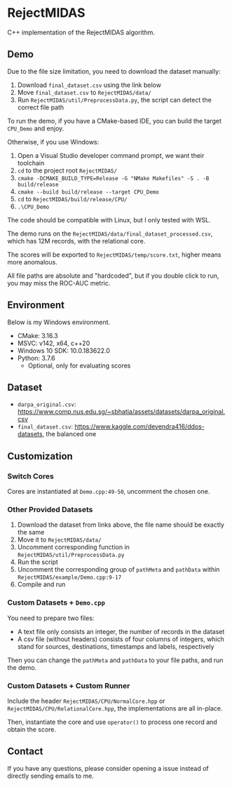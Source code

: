 # RejectMIDAS

C++ implementation of the RejectMIDAS algorithm.

## Demo

Due to the file size limitation, you need to download the dataset manually:

1. Download `final_dataset.csv` using the link below
2. Move `final_dataset.csv` to `RejectMIDAS/data/`
3. Run `RejectMIDAS/util/PreprocessData.py`, the script can detect the correct file path

To run the demo, if you have a CMake-based IDE, you can build the target `CPU_Demo` and enjoy.

Otherwise, if you use Windows:

1. Open a Visual Studio developer command prompt, we want their toolchain
2. `cd` to the project root `RejectMIDAS/`
3. `cmake -DCMAKE_BUILD_TYPE=Release -G "NMake Makefiles" -S . -B build/release`
4. `cmake --build build/release --target CPU_Demo`
5. `cd` to `RejectMIDAS/build/release/CPU/`
6. `.\CPU_Demo`

The code should be compatible with Linux, but I only tested with WSL.

The demo runs on the `RejectMIDAS/data/final_dataset_processed.csv`, which has 12M records, with the relational core.

The scores will be exported to `RejectMIDAS/temp/score.txt`, higher means more anomalous.

All file paths are absolute and "hardcoded", but if you double click to run, you may miss the ROC-AUC metric.

## Environment

Below is my Windows environment.

- CMake: 3.16.3
- MSVC: v142, x64, c++20
- Windows 10 SDK: 10.0.183622.0
- Python: 3.7.6
	- Optional, only for evaluating scores

## Dataset

- `darpa_original.csv`: <https://www.comp.nus.edu.sg/~sbhatia/assets/datasets/darpa_original.csv>
- `final_dataset.csv`: <https://www.kaggle.com/devendra416/ddos-datasets>, the balanced one

## Customization

### Switch Cores

Cores are instantiated at `Demo.cpp:49-50`, uncomment the chosen one.

### Other Provided Datasets

1. Download the dataset from links above, the file name should be exactly the same
1. Move it to `RejectMIDAS/data/`
1. Uncomment corresponding function in `RejectMIDAS/util/PreprocessData.py`
1. Run the script
1. Uncomment the corresponding group of `pathMeta` and `pathData` within `RejectMIDAS/example/Demo.cpp:9-17`
1. Compile and run

### Custom Datasets + `Demo.cpp`

You need to prepare two files:
- A text file only consists an integer, the number of records in the dataset
- A csv file (without headers) consists of four columns of integers, which stand for sources, destinations, timestamps and labels, respectively

Then you can change the `pathMeta` and `pathData` to your file paths, and run the demo.

### Custom Datasets + Custom Runner

Include the header `RejectMIDAS/CPU/NormalCore.hpp` or `RejectMIDAS/CPU/RelationalCore.hpp`, the implementations are all in-place.

Then, instantiate the core and use `operator()` to process one record and obtain the score.

## Contact

If you have any questions, please consider opening a issue instead of directly sending emails to me.